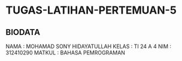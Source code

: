 # TUGAS-LATIHAN-PERTEMUAN-5
  ## BIODATA
  NAMA : MOHAMAD SONY HIDAYATULLAH
  KELAS : TI 24 A 4
  NIM : 312410290
  MATKUL : BAHASA PEMROGRAMAN

## 
